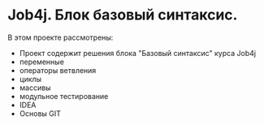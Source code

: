 # Job4j. Блок базовый синтаксис.

В этом проекте рассмотрены:
- Проект содержит решения блока "Базовый синтаксис" курса Job4j
- переменные
- операторы ветвления
- циклы
- массивы
- модульное тестирование
- IDEA
- Основы GIT